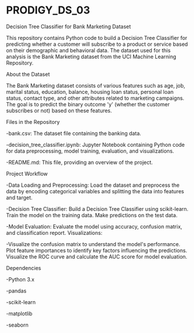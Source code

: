 # PRODIGY_DS_03
Decision Tree Classifier for Bank Marketing Dataset

This repository contains Python code to build a Decision Tree Classifier for predicting whether a customer will subscribe to a product or service based on their demographic and behavioral data. The dataset used for this analysis is the Bank Marketing dataset from the UCI Machine Learning Repository.

About the Dataset

The Bank Marketing dataset consists of various features such as age, job, marital status, education, balance, housing loan status, personal loan status, contact type, and other attributes related to marketing campaigns. The goal is to predict the binary outcome 'y' (whether the customer subscribes or not) based on these features.

Files in the Repository

-bank.csv: The dataset file containing the banking data.

-decision_tree_classifier.ipynb: Jupyter Notebook containing Python code for data preprocessing, model training, evaluation, and visualizations.

-README.md: This file, providing an overview of the project.

Project Workflow

-Data Loading and Preprocessing:
Load the dataset and preprocess the data by encoding categorical variables and splitting the data into features and target.

-Decision Tree Classifier:
Build a Decision Tree Classifier using scikit-learn.
Train the model on the training data.
Make predictions on the test data.

-Model Evaluation:
Evaluate the model using accuracy, confusion matrix, and classification report.
Visualizations:

-Visualize the confusion matrix to understand the model's performance.
Plot feature importances to identify key factors influencing the predictions.
Visualize the ROC curve and calculate the AUC score for model evaluation.

Dependencies

-Python 3.x

-pandas

-scikit-learn

-matplotlib

-seaborn
